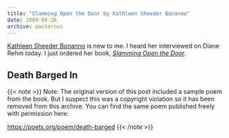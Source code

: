 ```yaml
---
title: "Slamming Open the Door by Kathleen Sheeder Bonanno"
date: 2009-09-26
archive: posterous
---
```


[Kathleen Sheeder Bonanno][poet] is new to me. I heard her interviewed on Diane Rehm today. I just ordered her book, *[Slamming Open the Door][book]*.

[poet]: https://poets.org/poet/kathleen-sheeder-bonanno
[book]: https://www.alicejamesbooks.org/bookstore/slamming-open-the-door

## Death Barged In

{{< note >}}
Note: The original version of this post included a sample poem from the book. But I suspect this was a copyright violation so it has been removed from this archive. You can find the same poem published freely with permission here:

<a href="https://poets.org/poem/death-barged">https://poets.org/poem/death-barged</a>
{{< /note >}}



